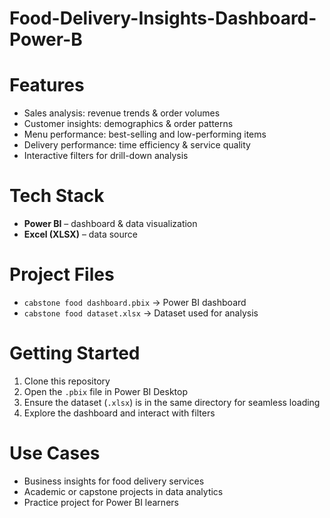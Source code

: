 # Food-Delivery-Insights-Dashboard-Power-B   
# Features  
- Sales analysis: revenue trends & order volumes  
- Customer insights: demographics & order patterns  
- Menu performance: best-selling and low-performing items  
- Delivery performance: time efficiency & service quality  
- Interactive filters for drill-down analysis  

# Tech Stack  
- **Power BI** – dashboard & data visualization  
- **Excel (XLSX)** – data source  

# Project Files  
- `cabstone food dashboard.pbix` → Power BI dashboard  
- `cabstone food dataset.xlsx` → Dataset used for analysis  

# Getting Started  
1. Clone this repository  
2. Open the `.pbix` file in Power BI Desktop  
3. Ensure the dataset (`.xlsx`) is in the same directory for seamless loading  
4. Explore the dashboard and interact with filters  

# Use Cases  
- Business insights for food delivery services  
- Academic or capstone projects in data analytics  
- Practice project for Power BI learners  

